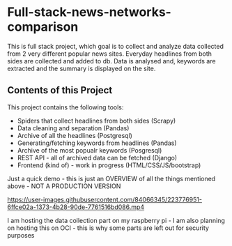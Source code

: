 # Full-stack-news-networks-comparison

This is full stack project, which goal is to collect and analyze data collected from 2 very different popular news sites. Everyday headlines from both sides are collected and added to db. Data is analysed and, keywords are extracted and the summary is displayed on the site.

## Contents of this Project 

This project contains the following tools:

- Spiders that collect headlines from both sides (Scrapy)
- Data cleaning and separation (Pandas)
- Archive of all the headlines (Postgresql)
- Generating/fetching keywords from headlines (Pandas)
- Archive of the most popualr keywords (Posgresql)
- REST API - all of archived data can be fetched (Django)
- Frontend (kind of) - work in progress (HTML/CSS/JS/bootstrap)

Just a quick demo - this is just an OVERVIEW of all the things mentioned above - NOT A PRODUCTION VERSION

https://user-images.githubusercontent.com/84066345/223776951-6ffce02a-1373-4b28-90de-7761516bd086.mp4


I am hosting the data collection part on my raspberry pi - I am also planning on hosting this on OCI - this is why some parts are left out for security purposes  
